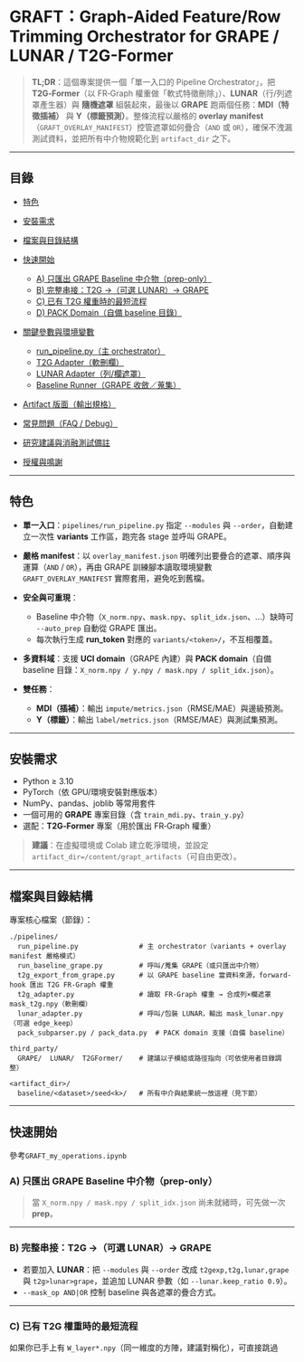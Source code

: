 # GRAFT：Graph-Aided Feature/Row Trimming Orchestrator for GRAPE / LUNAR / T2G-Former

> **TL;DR**：這個專案提供一個「單一入口的 Pipeline Orchestrator」，把 **T2G‑Former**（以 FR‑Graph 權重做「軟式特徵刪除」）、**LUNAR**（行/列遮罩產生器）與 **隨機遮罩** 組裝起來，最後以 **GRAPE** 跑兩個任務：**MDI（特徵插補）** 與 **Y（標籤預測）**。整條流程以嚴格的 **overlay manifest**（`GRAFT_OVERLAY_MANIFEST`）控管遮罩如何疊合（`AND` 或 `OR`），確保不洩漏測試資料，並把所有中介物規範化到 `artifact_dir` 之下。

---

## 目錄

* [特色](#特色)
* [安裝需求](#安裝需求)
* [檔案與目錄結構](#檔案與目錄結構)
* [快速開始](#快速開始)

  * [A) 只匯出 GRAPE Baseline 中介物（prep-only）](#a-只匯出-grape-baseline-中介物prep-only)
  * [B) 完整串接：T2G →（可選 LUNAR）→ GRAPE](#b-完整串接t2g-可選-lunar-grape)
  * [C) 已有 T2G 權重時的最短流程](#c-已有-t2g-權重時的最短流程)
  * [D) PACK Domain（自備 baseline 目錄）](#d-pack-domain自備-baseline-目錄)
* [關鍵參數與環境變數](#關鍵參數與環境變數)

  * [run\_pipeline.py（主 orchestrator）](#run_pipelinepy主-orchestrator)
  * [T2G Adapter（軟刪欄）](#t2g-adapter軟刪欄)
  * [LUNAR Adapter（列/欄遮罩）](#lunar-adapter列欄遮罩)
  * [Baseline Runner（GRAPE 收斂／蒐集）](#baseline-runnergrape-收斂蒐集)
* [Artifact 版面（輸出規格）](#artifact-版面輸出規格)
* [常見問題（FAQ / Debug）](#常見問題faq--debug)
* [研究建議與消融測試備註](#研究建議與消融測試備註)
* [授權與鳴謝](#授權與鳴謝)

---

## 特色

* **單一入口**：`pipelines/run_pipeline.py` 指定 `--modules` 與 `--order`，自動建立一次性 **variants** 工作區，跑完各 stage 並呼叫 GRAPE。
* **嚴格 manifest**：以 `overlay_manifest.json` 明確列出要疊合的遮罩、順序與運算（`AND` / `OR`），再由 GRAPE 訓練腳本讀取環境變數 `GRAFT_OVERLAY_MANIFEST` 實際套用，避免吃到舊檔。
* **安全與可重現**：

  * Baseline 中介物（`X_norm.npy`、`mask.npy`、`split_idx.json`、…）缺時可 `--auto_prep` 自動從 GRAPE 匯出。
  * 每次執行生成 **run\_token** 對應的 `variants/<token>/`，不互相覆蓋。
* **多資料域**：支援 **UCI domain**（GRAPE 內建）與 **PACK domain**（自備 baseline 目錄：`X_norm.npy / y.npy / mask.npy / split_idx.json`）。
* **雙任務**：

  * **MDI（插補）**：輸出 `impute/metrics.json`（RMSE/MAE）與邊級預測。
  * **Y（標籤）**：輸出 `label/metrics.json`（RMSE/MAE）與測試集預測。

---

## 安裝需求

* Python ≥ 3.10
* PyTorch（依 GPU/環境安裝對應版本）
* NumPy、pandas、joblib 等常用套件
* 一個可用的 **GRAPE** 專案目錄（含 `train_mdi.py`、`train_y.py`）
* 選配：**T2G‑Former** 專案（用於匯出 FR‑Graph 權重）

> **建議**：在虛擬環境或 Colab 建立乾淨環境，並設定 `artifact_dir=/content/grapt_artifacts`（可自由更改）。

---

## 檔案與目錄結構

專案核心檔案（節錄）：

```
./pipelines/
  run_pipeline.py               # 主 orchestrator（variants + overlay manifest 嚴格模式）
  run_baseline_grape.py         # 呼叫/蒐集 GRAPE（或只匯出中介物）
  t2g_export_from_grape.py      # 以 GRAPE baseline 當資料來源，forward-hook 匯出 T2G FR-Graph 權重
  t2g_adapter.py                # 讀取 FR-Graph 權重 → 合成列×欄遮罩 mask_t2g.npy（軟刪欄）
  lunar_adapter.py              # 呼叫/包裝 LUNAR，輸出 mask_lunar.npy（可選 edge_keep）
  pack_subparser.py / pack_data.py  # PACK domain 支援（自備 baseline）

third_party/
  GRAPE/  LUNAR/  T2GFormer/    # 建議以子模組或路徑指向（可依使用者目錄調整）

<artifact_dir>/
  baseline/<dataset>/seed<k>/   # 所有中介與結果統一放這裡（見下節）
```

---

## 快速開始

參考`GRAFT_my_operations.ipynb`

### A) 只匯出 GRAPE Baseline 中介物（prep-only）

> 當 `X_norm.npy / mask.npy / split_idx.json` 尚未就緒時，可先做一次 **prep**。

---

### B) 完整串接：T2G →（可選 LUNAR）→ GRAPE

* 若要加入 **LUNAR**：把 `--modules` 與 `--order` 改成 `t2gexp,t2g,lunar,grape` 與 `t2g>lunar>grape`，並追加 LUNAR 參數（如 `--lunar.keep_ratio 0.9`）。
* `--mask_op AND|OR` 控制 baseline 與各遮罩的疊合方式。

---

### C) 已有 T2G 權重時的最短流程

如果你已手上有 `W_layer*.npy`（同一維度的方陣，建議對稱化），可直接跳過
